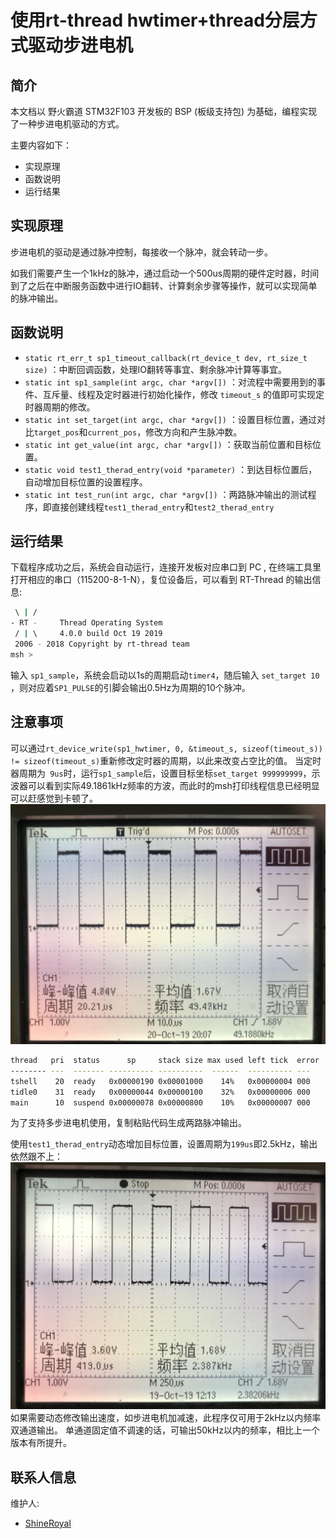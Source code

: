 # 使用rt-thread hwtimer+thread分层方式驱动步进电机

## 简介

本文档以 野火霸道 STM32F103 开发板的 BSP (板级支持包) 为基础，编程实现了一种步进电机驱动的方式。

主要内容如下：

- 实现原理
- 函数说明
- 运行结果


## 实现原理

步进电机的驱动是通过脉冲控制，每接收一个脉冲，就会转动一步。

如我们需要产生一个1kHz的脉冲，通过启动一个500us周期的硬件定时器，时间到了之后在中断服务函数中进行IO翻转、计算剩余步骤等操作，就可以实现简单的脉冲输出。



## 函数说明
+ `static rt_err_t sp1_timeout_callback(rt_device_t dev, rt_size_t size)` ：中断回调函数，处理IO翻转等事宜、剩余脉冲计算等事宜。
+ `static int sp1_sample(int argc, char *argv[])` ：对流程中需要用到的事件、互斥量、线程及定时器进行初始化操作，修改 `timeout_s` 的值即可实现定时器周期的修改。
+ `static int set_target(int argc, char *argv[])` ：设置目标位置，通过对比`target_pos`和`current_pos`，修改方向和产生脉冲数。
+ `static int get_value(int argc, char *argv[])` ：获取当前位置和目标位置。
+ `static void test1_therad_entry(void *parameter)` ：到达目标位置后，自动增加目标位置的设置程序。
+ `static int test_run(int argc, char *argv[])` ：两路脉冲输出的测试程序，即直接创建线程`test1_therad_entry`和`test2_therad_entry`


## 运行结果

下载程序成功之后，系统会自动运行，连接开发板对应串口到 PC , 在终端工具里打开相应的串口（115200-8-1-N），复位设备后，可以看到 RT-Thread 的输出信息:

```bash
 \ | /
- RT -     Thread Operating System
 / | \     4.0.0 build Oct 19 2019
 2006 - 2018 Copyright by rt-thread team
msh > 
```

输入 `sp1_sample`，系统会启动以1s的周期启动`timer4`，随后输入 `set_target 10` ，则对应着`SP1_PULSE`的引脚会输出0.5Hz为周期的10个脉冲。


## 注意事项

可以通过`rt_device_write(sp1_hwtimer, 0, &timeout_s, sizeof(timeout_s)) != sizeof(timeout_s)`重新修改定时器的周期，以此来改变占空比的值。
当定时器周期为` 9us`时，运行`sp1_sample`后，设置目标坐标`set_target 999999999`，示波器可以看到实际49.1861kHz频率的方波，而此时的msh打印线程信息已经明显可以赶感觉到卡顿了。
![board](figures/20.21us.jpg)

```bash
thread   pri  status      sp     stack size max used left tick  error
-------- ---  ------- ---------- ----------  ------  ---------- ---
tshell    20  ready   0x00000190 0x00001000    14%   0x00000004 000
tidle0    31  ready   0x00000044 0x00000100    32%   0x00000006 000
main      10  suspend 0x00000078 0x00000800    10%   0x00000007 000
```
为了支持多步进电机使用，复制粘贴代码生成两路脉冲输出。

使用`test1_therad_entry`动态增加目标位置，设置周期为`199us`即2.5kHz，输出依然跟不上：
![board](figures/199us.jpg)
如果需要动态修改输出速度，如步进电机加减速，此程序仅可用于2kHz以内频率双通道输出。
单通道固定值不调速的话，可输出50kHz以内的频率，相比上一个版本有所提升。

## 联系人信息

维护人:

- [ShineRoyal](https://github.com/ShineRoyal) 

